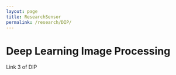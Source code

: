 ```yaml
---
layout: page
title: ResearchSensor
permalink: /research/DIP/
---
```


# Deep Learning Image Processing

Link 3 of DIP

